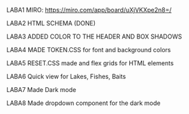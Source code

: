 LABA1
MIRO: https://miro.com/app/board/uXjVKXpe2n8=/

LABA2
HTML SCHEMA (DONE)

LABA3
ADDED COLOR TO THE HEADER AND BOX SHADOWS

LABA4
MADE TOKEN.CSS for font and background colors

LABA5
RESET.CSS made and flex grids for HTML elements

LABA6
Quick view for Lakes, Fishes, Baits

LABA7
Made Dark mode

LABA8
Made dropdown component for the dark mode